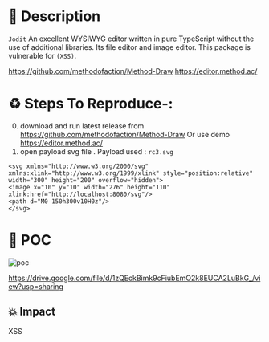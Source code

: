 # :book: Description


 `Jodit` An excellent WYSIWYG editor written in pure TypeScript without the use of additional libraries. Its file editor and image editor. This package is vulnerable for `(XSS)`.

https://github.com/methodofaction/Method-Draw
https://editor.method.ac/
# :recycle:  Steps To Reproduce-:  
  0) download and run latest release from https://github.com/methodofaction/Method-Draw Or use demo https://editor.method.ac/
  1) open payload svg file . Payload used : `rc3.svg`
  ```
  <svg xmlns="http://www.w3.org/2000/svg" xmlns:xlink="http://www.w3.org/1999/xlink" style="position:relative" width="300" height="200" overflow="hidden">
  <image x="10" y="10" width="276" height="110" xlink:href="http://localhost:8080/svg"/>
  <path d="M0 150h300v10H0z"/>
  </svg>
  ```

# :telescope: POC
![poc](https://user-images.githubusercontent.com/36979660/103232342-36340900-4960-11eb-98cb-bfe21f791335.png)

https://drive.google.com/file/d/1zQEckBimk9cFiubEmO2k8EUCA2LuBkG_/view?usp=sharing
## 💥 Impact
XSS
